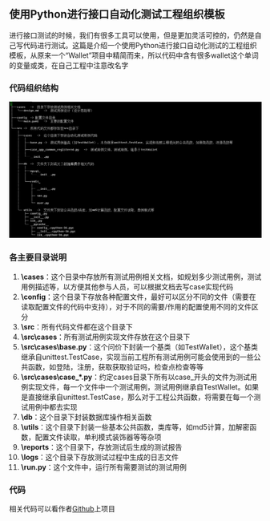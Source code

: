 ## 使用Python进行接口自动化测试工程组织模板

进行接口测试的时候，我们有很多工具可以使用，但是更加灵活可控的，仍然是自己写代码进行测试。这篇是介绍一个使用Python进行接口自动化测试的工程组织模板，从原来一个“Wallet”项目中精简而来，所以代码中含有很多wallet这个单词的变量或类，在自己工程中注意改名字


### 代码组织结构   
![代码组织结构](/img/test/framework_project.png "结构")

### 各主要目录说明
1. **\cases**：这个目录中存放所有测试用例相关文档，如规划多少测试用例，测试用例描述等，以方便其他参与人员，可以根据文档去写case实现代码
2. **\config**：这个目录下存放各种配置文件，最好可以区分不同的文件（需要在读取配置文件的代码中支持），对于不同的需要/作用的配置使用不同的文件区分
3. **\src**：所有代码文件都在这个目录下
4. **\src\cases**：所有测试用例实现文件存放在这个目录下
5. **\src\cases\base.py**：这个问价下封装一个基类（如TestWallet），这个基类继承自unittest.TestCase，实现当前工程所有测试用例可能会使用到的一些公共函数，如登陆，注册，获取获取验证吗，检查点检查等等
6. **\src\cases\case_*.py**：约定cases目录下所有以case_开头的文件为测试用例实现文件，每一个文件中一个测试用例，测试用例继承自TestWallet。如果是直接继承自unittest.TestCase，那么对于工程公共函数，将需要在每一个测试用例中都去实现
7. **\db**：这个目录下封装数据库操作相关函数
8. **\utils**：这个目录下封装一些基本公共函数，类库等，如md5计算，加解密函数，配置文件读取，单利模式装饰器等等杂项
9. **\reports**：这个目录下，存放测试后生成的测试报告
10. **\logs**：这个目录下存放测试过程中生成的日志文件
11. **\run.py**：这个文件中，运行所有需要测试的测试用例


### 代码

相关代码可以看作者[Github](https://github.com/autophyte/test_framework "test_framework")上项目